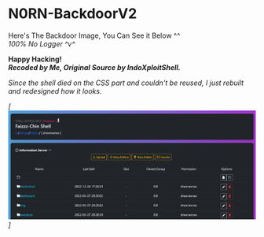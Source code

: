 # N0RN-BackdoorV2


Here's The Backdoor Image, You Can See it Below ^^ <br>
*100% No Logger ^v^*

**Happy Hacking!** <br>
***Recoded by Me, Original Source by IndoXploitShell.***

<i>Since the shell died on the CSS part and couldn't be reused, I just rebuilt and redesigned how it looks.<i>


[![N0rnBackdoorV2](https://github.com/0x0v0/N0rn-BackdoorV2/blob/main/capture.png)]
